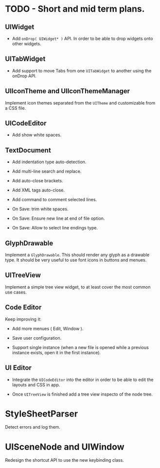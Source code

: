 
# TODO - Short and mid term plans.

## UIWidget

* Add `onDrop( UIWidget* )` API. In order to be able to drop widgets onto other widgets.

## UITabWidget

* Add support to move Tabs from one `UITabWidget` to another using the onDrop API.

## UIIconTheme and UIIconThemeManager

Implement icon themes separated from the `UITheme` and customizable from a CSS file.

## UICodeEditor

* Add show white spaces.

## TextDocument

* Add indentation type auto-detection.

* Add multi-line search and replace.
 
* Add auto-close brackets.
 
* Add XML tags auto-close.
 
* Add command to comment selected lines.
 
* On Save: trim white spaces.
 
* On Save: Ensure new line at end of file option.
 
* On Save: Allow to select line endings type.

## GlyphDrawable

Implement a `GlyphDrawable`. This should render any glyph as a drawable type.
It should be very useful to use font icons in buttons and menues.

## UITreeView

Implement a simple tree view widget, to at least cover the most common use cases.

## Code Editor

Keep improving it:

* Add more menues ( Edit, Window ).

* Save user configuration.

* Support single instance (when a new file is opened while a previous instance exists, open it in the first instance).

## UI Editor

* Integrate the `UICodeEditor` into the editor in order to be able to edit the layouts and CSS in app.

* Once `UITreeView` is finished add a tree view inspecto of the node tree.

# StyleSheetParser

Detect errors and log them.

# UISceneNode and UIWindow

Redesign the shortcut API to use the new keybinding class.
